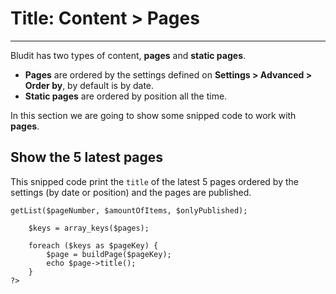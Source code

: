 # Title: Content > Pages
<!-- Position: 3 -->
---
Bludit has two types of content, **pages** and **static pages**.

- **Pages** are ordered by the settings defined on **Settings > Advanced > Order by**, by default is by date.
- **Static pages** are ordered by position all the time.

In this section we are going to show some snipped code to work with **pages**.

## Show the 5 latest pages
This snipped code print the `title` of the latest 5 pages ordered by the settings (by date or position) and the pages are published.
<pre><code data-language="php"><?php
	$pageNumber = 1;
	$amountOfItems = 5;
	$onlyPublished = true;
	$pages = $dbPages->getList($pageNumber, $amountOfItems, $onlyPublished);
	
	$keys = array_keys($pages);

	foreach ($keys as $pageKey) {
		$page = buildPage($pageKey);
		echo $page->title();
	}
?></code></pre>

